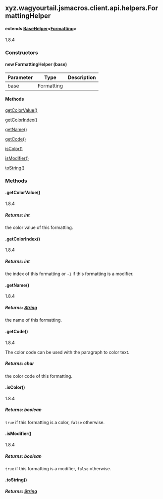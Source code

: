

xyz.wagyourtail.jsmacros.client.api.helpers.FormattingHelper
------------------------------------------------------------

#### extends [BaseHelper](1.9.2/xyz/wagyourtail/jsmacros/core/helpers/BaseHelper.html)<[Formatting](https://wagyourtail.xyz/Projects/MinecraftMappingViewer/App?mapping=INTERMEDIARY,YARN&version=1.20.5&search=net/minecraft/util/Formatting)>

1.8.4

### Constructors

#### new FormattingHelper (base)

| Parameter | Type | Description |
|---|---|---|
| base | Formatting |  |



#### Methods

[getColorValue()](#getColorValue-)


[getColorIndex()](#getColorIndex-)


[getName()](#getName-)


[getCode()](#getCode-)


[isColor()](#isColor-)


[isModifier()](#isModifier-)


[toString()](#toString-)



### Methods

#### .getColorValue()

1.8.4


##### Returns: int

the color value of this formatting.



#### .getColorIndex()

1.8.4


##### Returns: int

the index of this formatting or `-1` if this formatting is a modifier.



#### .getName()

1.8.4


##### Returns: [String](https://docs.oracle.com/javase/8/docs/api/index.html?java/lang/String.html)

the name of this formatting.



#### .getCode()

1.8.4

The color code can be used with the paragraph to color text.


##### Returns: char

the color code of this formatting.



#### .isColor()

1.8.4


##### Returns: boolean

`true` if this formatting is a color, `false` otherwise.



#### .isModifier()

1.8.4


##### Returns: boolean

`true` if this formatting is a modifier, `false` otherwise.



#### .toString()


##### Returns: [String](https://docs.oracle.com/javase/8/docs/api/index.html?java/lang/String.html)




